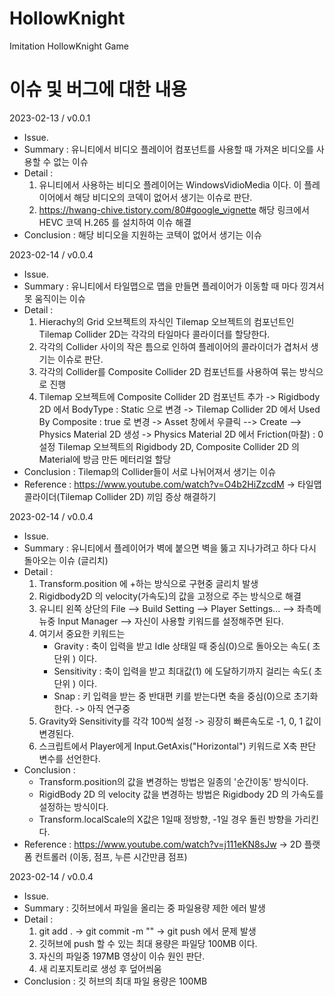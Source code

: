 # HollowKnight
Imitation HollowKnight Game

# 이슈 및 버그에 대한 내용

<!--  예시
2023-02-10 / v0.0.0
 - Issue.
 - Summary : 유니티 2D 프로젝트에서 오브젝트 드래그를 구현할 때 IPointMoveHandler 사용해서 구현하는 중 이슈발생.
 - Detail :
     1. IPointerMoveHandler 에서 콜하는 OnPointerMove 메서드는 IDragHandler 에서 구현하는 OnDrag 메서드보다
		호출 속도가 느려서 오브젝트 드래그 도중에 오브젝트를 놓친다. 이후에는 OnDrag 메서드를 사용해서
		구현하는 것이 더 나은 방식인 것으로 추정된다.
	2. IPointerEventData 에서 가지고 오는 마우스 position 을 기준으로 오브젝트 위치를 계산할 때 오브젝트
		자신의 피벗(Center) 위치 만큼의 오차가 발생했다. 오브젝트의 Local 포지션을 마우스 포인터를 기준으로
		절대좌표로 재설정 했을 때 피벗 이슈가 발생하는 것을 확인했다. 이후에는 오브젝트를 움직일 때
		절대좌표가 아닌 상대적인 움직임(즉, Delta)을 더해서 연산하는 방식이 오차가 적을 것으로 추정된다.
	3. 캔버스 하위에 위치한 오브젝트를 움직일 때 Local position을 연산해서 움직이면 Anchor의 Pivot과 Canvas의
		ScaleFactor 값 만큼의 오차가 발생하게 된다. 이후에는 Local position이 아닌, Anchored position과
		ScaleFactor 값을 고려해서 연산하는 것이 오차가 적을 것으로 추정된다.
 - Conclusion : 결과 내용 -->

2023-02-13 / v0.0.1
 - Issue.
 - Summary : 유니티에서 비디오 플레이어 컴포넌트를 사용할 때 가져온 비디오를 사용할 수 없는 이슈
 - Detail : 
	 1. 유니티에서 사용하는 비디오 플레이어는 WindowsVidioMedia 이다. 이 플레이어에서 해당 비디오의 코덱이
		없어서 생기는 이슈로 판단.
	 2. https://hwang-chive.tistory.com/80#google_vignette 해당 링크에서 HEVC 코덱 H.265 를 설치하여
	 	이슈 해결
 - Conclusion : 해당 비디오을 지원하는 코텍이 없어서 생기는 이슈


2023-02-14 / v0.0.4
- Issue.
 - Summary : 유니티에서 타일맵으로 맵을 만들면 플레이어가 이동할 때 마다 낑겨서 못 움직이는 이슈
 - Detail : 
	 1. Hierachy의 Grid 오브젝트의 자식인 Tilemap 오브젝트의 컴포넌트인 Tilemap Collider 2D는 각각의 타일마다
	 	콜라이더를 할당한다.
	 2. 각각의 Collider 사이의 작은 틈으로 인하여 플레이어의 콜라이더가 겹처서 생기는 이슈로 판단.
	 3. 각각의 Collider를 Composite Collider 2D 컴포넌트를 사용하여 묶는 방식으로 진행
	 3. Tilemap 오브젝트에 Composite Collider 2D 컴포넌트 추가 ->
	 	Rigidbody 2D 에서 BodyType : Static 으로 변경 ->
	 	Tilemap Collider 2D 에서 Used By Composite : true 로 변경 ->
		Asset 창에서 우클릭 --> Create --> Physics Material 2D 생성 ->
		Physics Material 2D 에서 Friction(마찰) : 0 설정
		Tilemap 오브젝트의 Rigidbody 2D, Composite Collider 2D 의 Material에 방금 만든 메터리얼 할당	 
 - Conclusion : Tilemap의 Collider들이 서로 나뉘어져서 생기는 이슈
 - Reference : https://www.youtube.com/watch?v=O4b2HiZzcdM -> 타일맵 콜라이더(Tilemap Collider 2D) 끼임 증상 해결하기


2023-02-14 / v0.0.4
 - Issue.
 - Summary : 유니티에서 플레이어가 벽에 붙으면 벽을 뚫고 지나가려고 하다 다시 돌아오는 이슈 (글리치)
 - Detail : 
	 1. Transform.position 에 +하는 방식으로 구현중 글리치 발생
	 2. Rigidbody2D 의 velocity(가속도)의 값을 고정으로 주는 방식으로 해결
	 3. 유니티 왼쪽 상단의 File --> Build Setting --> Player Settings... --> 좌측메뉴중 Input Manager -->
	 	자신이 사용할 키워드를 설정해주면 된다.
	 4. 여기서 중요한 키워드는
	 	- Gravity : 축이 입력을 받고 Idle 상태일 때 중심(0)으로 돌아오는 속도( 초 단위 ) 이다.
		- Sensitivity : 축이 입력을 받고 최대값(1) 에 도달하기까지 걸리는 속도( 초 단위 ) 이다.
		- Snap : 키 입력을 받는 중 반대편 키를 받는다면 축을 중심(0)으로 초기화 한다. -> 아직 연구중
	 5. Gravity와 Sensitivity를 각각 100씩 설정 -> 굉장히 빠른속도로 -1, 0, 1 값이 변경된다.
	 6. 스크립트에서 Player에게 Input.GetAxis("Horizontal") 키워드로 X축 판단 변수를 선언한다.
 - Conclusion : 
	- Transform.position의 값을 변경하는 방법은 일종의 '순간이동' 방식이다.
	- RigidBody 2D 의 velocity 값을 변경하는 방법은 Rigidbody 2D 의 가속도를 설정하는 방식이다.
	- Transform.localScale의 X값은 1일때 정방향, -1일 경우 돌린 방향을 가리킨다.
 - Reference : https://www.youtube.com/watch?v=j111eKN8sJw -> 2D 플랫폼 컨트롤러 (이동, 점프, 누른 시간만큼 점프)


2023-02-14 / v0.0.4
 - Issue.
 - Summary : 깃허브에서 파일을 올리는 중 파일용량 제한 에러 발생
 - Detail : 
	 1. git add . -> git commit -m "" -> git push 에서 문제 발생
	 2. 깃허브에 push 할 수 있는 최대 용량은 파일당 100MB 이다.
	 3. 자신의 파일중 197MB 영상이 이슈 원인 판단.
	 4. 새 리포지토리로 생성 후 덮어씌움
 - Conclusion : 깃 허브의 최대 파일 용량은 100MB


